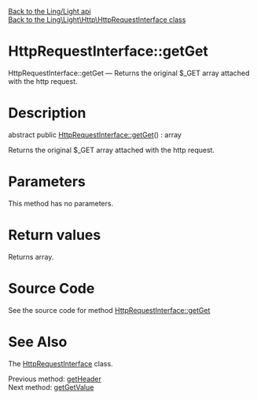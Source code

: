 [Back to the Ling/Light api](https://github.com/lingtalfi/Light/blob/master/doc/api/Ling/Light.md)<br>
[Back to the Ling\Light\Http\HttpRequestInterface class](https://github.com/lingtalfi/Light/blob/master/doc/api/Ling/Light/Http/HttpRequestInterface.md)


HttpRequestInterface::getGet
================



HttpRequestInterface::getGet — Returns the original $_GET array attached with the http request.




Description
================


abstract public [HttpRequestInterface::getGet](https://github.com/lingtalfi/Light/blob/master/doc/api/Ling/Light/Http/HttpRequestInterface/getGet.md)() : array




Returns the original $_GET array attached with the http request.




Parameters
================

This method has no parameters.


Return values
================

Returns array.








Source Code
===========
See the source code for method [HttpRequestInterface::getGet](https://github.com/lingtalfi/Light/blob/master/Http/HttpRequestInterface.php#L130-L130)


See Also
================

The [HttpRequestInterface](https://github.com/lingtalfi/Light/blob/master/doc/api/Ling/Light/Http/HttpRequestInterface.md) class.

Previous method: [getHeader](https://github.com/lingtalfi/Light/blob/master/doc/api/Ling/Light/Http/HttpRequestInterface/getHeader.md)<br>Next method: [getGetValue](https://github.com/lingtalfi/Light/blob/master/doc/api/Ling/Light/Http/HttpRequestInterface/getGetValue.md)<br>

